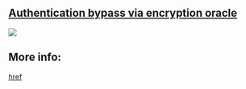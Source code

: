 ## [Authentication bypass via encryption oracle](https://portswigger.net/web-security/logic-flaws/examples/lab-logic-flaws-authentication-bypass-via-encryption-oracle)

![](https://github.com/nu11secur1ty/PortSwigger-Web-Security-Academy/blob/main/Business-logic-vulnerabilities/Authentication-bypass-via-encryption-oracle/Docs/Screenshot%202022-06-07%20144056.png)

## More info:
[href](https://www.nu11secur1ty.com/2022/06/portswigger-lab.html)
